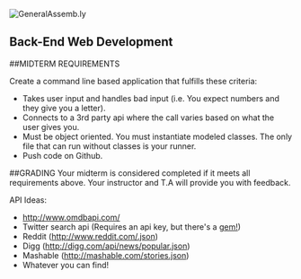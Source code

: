 ![GeneralAssemb.ly](https://github.com/generalassembly/ga-ruby-on-rails-for-devs/raw/master/images/ga.png "GeneralAssemb.ly")

Back-End Web Development
--------

##MIDTERM  REQUIREMENTS

Create a command line based application that fulfills these criteria:

-  Takes user input and handles bad input (i.e. You expect numbers and they give you a letter).
-	Connects to a 3rd party api where the call varies based on what the user gives you.
-	Must be object oriented. You must instantiate modeled classes. The only file that can run without classes is your runner.
-	Push code on Github.


##GRADING
Your midterm is considered completed if it meets all requirements above. Your instructor and T.A will provide you with feedback.


API Ideas: 

*	http://www.omdbapi.com/
*	Twitter search api (Requires an api key, but there's a [gem!](https://github.com/sferik/twitter))
*	Reddit (http://www.reddit.com/.json)
*	Digg (http://digg.com/api/news/popular.json)
*	Mashable (http://mashable.com/stories.json)
*	Whatever you can find!